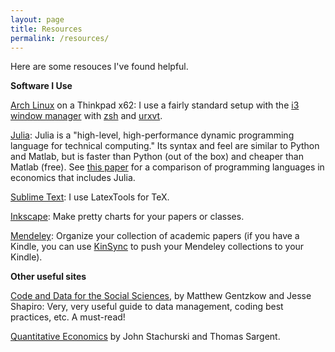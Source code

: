 ```yaml
---
layout: page
title: Resources
permalink: /resources/
---
```


<div class = "hanging" markdown = "1">

Here are some resouces I've found helpful.

**Software I Use**

[Arch Linux][archlinux] on a Thinkpad x62: I use a fairly standard setup with the [i3 window manager][i3wm] with [zsh][zsh] and [urxvt][urxvt].

[Julia][julialang]: Julia is a "high-level, high-performance dynamic programming language for technical computing."
Its syntax and feel are similar to Python and Matlab, but is faster than Python (out of the box) and cheaper than Matlab (free).
See [this paper](http://economics.sas.upenn.edu/~jesusfv/comparison_languages.pdf) for a comparison of programming languages in economics that includes Julia.

[Sublime Text][sublime]: I use LatexTools for TeX.

[Inkscape][inkscape]: Make pretty charts for your papers or classes.

[Mendeley][mendeley]: Organize your collection of academic papers (if you have a Kindle, you can use [KinSync][kinsync] to push your Mendeley collections to your Kindle).

**Other useful sites**

[Code and Data for the Social Sciences][code], by Matthew Gentzkow and Jesse Shapiro: Very, very useful guide to data management, coding best practices, etc. A must-read!

[Quantitative Economics][quantecon] by John Stachurski and Thomas Sargent.

[linuxmint]: http://www.linuxmint.com/
[archlinux]: http://www.archlinux.org/
[i3wm]: http://i3wm.org
[julialang]: http://julialang.org
[sublime]: http://www.sublimetext.com/3
[inkscape]: http://inkscape.org/
[mendeley]: http://www.mendeley.com/
[kinsync]: http://www.kinsync.com/
[paul]: http://tutorial.math.lamar.edu/
[code]: http://faculty.chicagobooth.edu/jesse.shapiro/research/CodeAndData.pdf
[quantecon]: http://quant-econ.net/index.html
[zsh]: https://wiki.archlinux.org/index.php/zsh
[urxvt]: https://wiki.archlinux.org/index.php/rxvt-unicode
</div>

